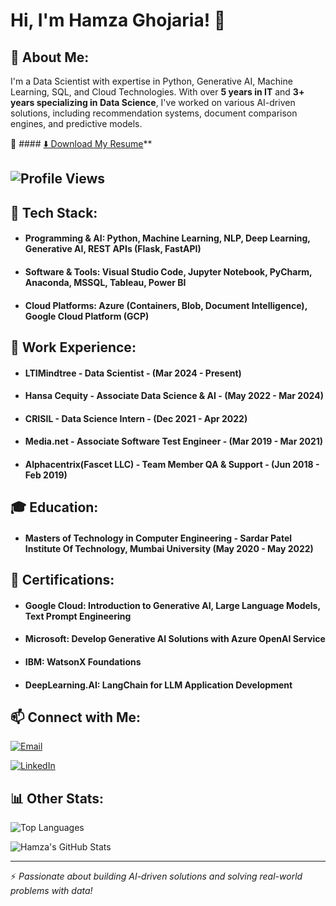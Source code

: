# Hi, I'm Hamza Ghojaria! 👋

## 🚀 About Me:
I'm a Data Scientist with expertise in Python, Generative AI, Machine Learning, SQL, and Cloud Technologies. With over **5 years in IT** and **3+ years specializing in Data Science**, I've worked on various AI-driven solutions, including recommendation systems, document comparison engines, and predictive models.

📄 #### [⬇️ Download My Resume](https://github.com/hamzaghojaria/hamzaghojaria/raw/main/Hamza%20Ghojaria%20Resume.pdf)**

## ![Profile Views](https://komarev.com/ghpvc/?username=hamzaghojaria&color=blue&style=for-the-badge)

## 🚀 Tech Stack:
- #### Programming & AI: Python, Machine Learning, NLP, Deep Learning, Generative AI, REST APIs (Flask, FastAPI)
- #### Software & Tools: Visual Studio Code, Jupyter Notebook, PyCharm, Anaconda, MSSQL, Tableau, Power BI
- #### Cloud Platforms: Azure (Containers, Blob, Document Intelligence), Google Cloud Platform (GCP)

## 💼 Work Experience:
- #### LTIMindtree - Data Scientist - (Mar 2024 - Present)
- #### Hansa Cequity - Associate Data Science & AI - (May 2022 - Mar 2024)
- #### CRISIL - Data Science Intern - (Dec 2021 - Apr 2022)
- #### Media.net - Associate Software Test Engineer - (Mar 2019 - Mar 2021)
- #### Alphacentrix(Fascet LLC) - Team Member QA & Support - (Jun 2018 - Feb 2019)

## 🎓 Education:
- #### **Masters of Technology in Computer Engineering** - Sardar Patel Institute Of Technology, Mumbai University (May 2020 - May 2022)
  
## 📜 Certifications:
- #### Google Cloud: Introduction to Generative AI, Large Language Models, Text Prompt Engineering
- #### Microsoft: Develop Generative AI Solutions with Azure OpenAI Service
- #### IBM: WatsonX Foundations
- #### DeepLearning.AI: LangChain for LLM Application Development

## 📫 Connect with Me:
[![Email](https://img.shields.io/badge/Email-D14836?style=for-the-badge&logo=gmail&logoColor=white)](mailto:hamza.ghojaria123@gmail.com)

[![LinkedIn](https://img.shields.io/badge/LinkedIn-0A66C2?style=for-the-badge&logo=linkedin&logoColor=white)](https://linkedin.com/in/hamzaghojaria)

## 📊 Other Stats:

![Top Languages](https://github-readme-stats.vercel.app/api/top-langs/?username=hamzaghojaria&layout=compact&theme=tokyonight)

![Hamza's GitHub Stats](https://github-readme-stats.vercel.app/api?username=hamzaghojaria&show_icons=true&theme=radical)

<!-- [![Hamza's Contribution Graph](https://github-profile-summary-cards.vercel.app/api/cards/profile-details?username=hamzaghojaria&theme=github_dark)](https://github.com/hamzaghojaria) -->
---
⚡ *Passionate about building AI-driven solutions and solving real-world problems with data!*






